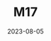---
title: M17
date: 2023-08-05
image: Light_AutoSave_Stack_Stretched_ColourBalanced.png
gear:
- ref: azgti
- ref: 5se
- ref: a6000
  settings:
    exposure: 60s
    iso: 1600
    binning: 1x
    frames:
      units: ""
      lights: 10
catalogues:
- Messier
- NGC
targets:
---